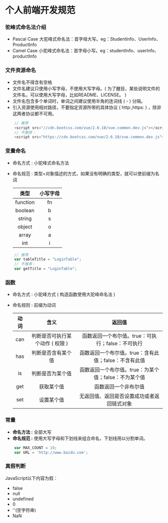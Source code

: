 # 个人前端开发规范

### 驼峰式命名法介绍
- Pascal Case 大驼峰式命名法：首字母大写。eg：StudentInfo、UserInfo、ProductInfo
- Camel Case 小驼峰式命名法：首字母小写。eg：studentInfo、userInfo、productInfo

### 文件资源命名
- 文件名不得含有空格
- 文件名建议只使用小写字母，不使用大写字母。( 为了醒目，某些说明文件的文件名，可以使用大写字母，比如README、LICENSE。 )
- 文件名包含多个单词时，单词之间建议使用半角的连词线 ( - ) 分隔。
- 引入资源使用相对路径，不要指定资源所带的具体协议 ( http:,https: ) ，除非这两者协议都不可用。
```js
    // 推荐
    <script src="//cdn.bootcss.com/vue/2.6.10/vue.common.dev.js"></script>
    // 不推荐：
    <script src="https://cdn.bootcss.com/vue/2.6.10/vue.common.dev.js"></script>
```

### 变量命名
- 命名方式 : 小驼峰式命名方法
- 命名规范 : 类型+对象描述的方式，如果没有明确的类型，就可以使前缀为名词

    类型 | 小写字母
    :-: | :-: 
    function | fn
    boolean | b
    string | s
    object | o
    array | a
    int | i

```js
    // 推荐
    var tableTitle = "LoginTable";
    // 不推荐：
    var getTitle = "LoginTable";
```

### 函数
- 命名方式 : 小驼峰方式 ( 构造函数使用大驼峰命名法 )
- 命名规则 : 前缀为动词

    动词 | 含义 | 返回值
    :-: | :-: | :-:
    can | 判断是否可执行某个动作 ( 权限 ) | 函数返回一个布尔值。true：可执行；false：不可执行
    has	 | 	判断是否含有某个值| 函数返回一个布尔值。true：含有此值；false：不含有此值
    is | 判断是否为某个值 | 函数返回一个布尔值。true：为某个值；false：不为某个值
    get | 获取某个值 | 函数返回一个非布尔值
    set | 设置某个值 | 无返回值、返回是否设置成功或者返回链式对象

### 常量
- **命名方法 :** 全部大写
- **命名规范 :** 使用大写字母和下划线来组合命名，下划线用以分割单词。
```js
    var MAX_COUNT = 10;
    var URL = 'http://www.baidu.com';
```

### 真假判断
JavaScript以下内容为假：
- false 
- null
- undefined
- 0
- ''(空字符串)
- NaN
